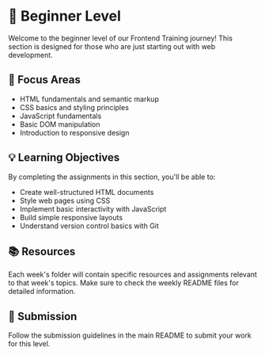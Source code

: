 # 🌱 Beginner Level

Welcome to the beginner level of our Frontend Training journey! This section is designed for those who are just starting out with web development.

## 🎯 Focus Areas

- HTML fundamentals and semantic markup
- CSS basics and styling principles
- JavaScript fundamentals
- Basic DOM manipulation
- Introduction to responsive design

## 💡 Learning Objectives

By completing the assignments in this section, you'll be able to:

- Create well-structured HTML documents
- Style web pages using CSS
- Implement basic interactivity with JavaScript
- Build simple responsive layouts
- Understand version control basics with Git

## 📚 Resources

Each week's folder will contain specific resources and assignments relevant to that week's topics. Make sure to check the weekly README files for detailed information.

## 📝 Submission

Follow the submission guidelines in the main README to submit your work for this level.
